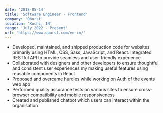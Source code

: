 ```yaml
---
date: '2018-05-14'
title: 'Software Engineer - Frontend'
company: 'Qburst'
location: 'Kochi, IN'
range: 'July 2022 - Present'
url: 'https://www.qburst.com/en-in/'
---
```


- Developed, maintained, and shipped production code for websites primarily using HTML, CSS, Sass, JavaScript, and React. Integrated RESTful API to provide seamless and user-friendly experience
- Collaborated with designers and other developers to ensure thoughtful and consistent user experiences my making useful features using reusable components in React
- Proposed and overcame hurdles while working on Auth of the events web app
- Performed quality assurance tests on various sites to ensure cross-browser compatibility and mobile responsiveness
- Created and published chatbot which users can interact within the organisation
